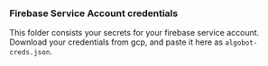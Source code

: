 ### Firebase Service Account credentials

This folder consists your secrets for your firebase service account. Download your credentials from gcp, and paste it here as `algobot-creds.json`.
